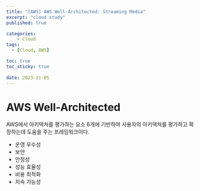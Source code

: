 ```yaml
---
title: "[AWS] AWS Well-Architected: Streaming Media"
excerpt: "cloud study"
published: true

categories:
    - Cloud
tags:
  - [Cloud, AWS]

toc: true
toc_sticky: true
 
date: 2023-11-05
---
```

# AWS Well-Architected
AWS에서 아키텍처를 평가하는 요소 6개에 기반하여 사용자의 아키텍처를 평가하고 확장하는데 도움을 주는 프레임워크이다. 
 
- 운영 우수성
- 보안
- 안정성
- 성능 효율성
- 비용 최적화
- 지속 가능성

